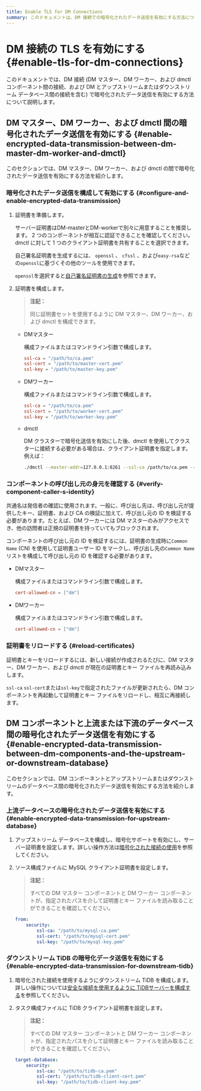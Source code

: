 ```yaml
---
title: Enable TLS for DM Connections
summary: このドキュメントは、DM 接続での暗号化されたデータ送信を有効にする方法について説明しています。DM マスター、DM ワーカー、および dmctl 間の暗号化されたデータ送信を構成し、証明書を準備して構成します。さらに、コンポーネントの呼び出し元の身元を確認し、証明書をリロードする方法も説明されています。また、DM コンポーネントと上流または下流のデータベース間の暗号化されたデータ送信を有効にする手順も示されています。
---
```


# DM 接続の TLS を有効にする {#enable-tls-for-dm-connections}

このドキュメントでは、DM 接続 (DM マスター、DM ワーカー、および dmctl コンポーネント間の接続、および DM とアップストリームまたはダウンストリーム データベース間の接続を含む) で暗号化されたデータ送信を有効にする方法について説明します。

## DM マスター、DM ワーカー、および dmctl 間の暗号化されたデータ送信を有効にする {#enable-encrypted-data-transmission-between-dm-master-dm-worker-and-dmctl}

このセクションでは、DM マスター、DM ワーカー、および dmctl の間で暗号化されたデータ送信を有効にする方法を紹介します。

### 暗号化されたデータ送信を構成して有効にする {#configure-and-enable-encrypted-data-transmission}

1.  証明書を準備します。

    サーバー証明書はDM-masterとDM-workerで別々に用意することを推奨します。 2 つのコンポーネントが相互に認証できることを確認してください。 dmctl に対して 1 つのクライアント証明書を共有することを選択できます。

    自己署名証明書を生成するには、 `openssl` 、 `cfssl` 、および`easy-rsa`などの`openssl`に基づくその他のツールを使用できます。

    `openssl`を選択すると[自己署名証明書の生成](/dm/dm-generate-self-signed-certificates.md)を参照できます。

2.  証明書を構成します。

    > **注記：**
    >
    > 同じ証明書セットを使用するように DM マスター、DM ワーカー、および dmctl を構成できます。

    -   DMマスター

        構成ファイルまたはコマンドライン引数で構成します。

        ```toml
        ssl-ca = "/path/to/ca.pem"
        ssl-cert = "/path/to/master-cert.pem"
        ssl-key = "/path/to/master-key.pem"
        ```

    -   DMワーカー

        構成ファイルまたはコマンドライン引数で構成します。

        ```toml
        ssl-ca = "/path/to/ca.pem"
        ssl-cert = "/path/to/worker-cert.pem"
        ssl-key = "/path/to/worker-key.pem"
        ```

    -   dmctl

        DM クラスターで暗号化送信を有効にした後、dmctl を使用してクラスターに接続する必要がある場合は、クライアント証明書を指定します。例えば：

        ```bash
        ./dmctl --master-addr=127.0.0.1:8261 --ssl-ca /path/to/ca.pem --ssl-cert /path/to/client-cert.pem --ssl-key /path/to/client-key.pem
        ```

### コンポーネントの呼び出し元の身元を確認する {#verify-component-caller-s-identity}

共通名は発信者の確認に使用されます。一般に、呼び出し先は、呼び出し元が提供したキー、証明書、および CA の検証に加えて、呼び出し元の ID を検証する必要があります。たとえば、DM ワーカーには DM マスターのみがアクセスでき、他の訪問者は正規の証明書を持っていてもブロックされます。

コンポーネントの呼び出し元の ID を検証するには、証明書の生成時に`Common Name` (CN) を使用して証明書ユーザー ID をマークし、呼び出し先の`Common Name`リストを構成して呼び出し元の ID を確認する必要があります。

-   DMマスター

    構成ファイルまたはコマンドライン引数で構成します。

    ```toml
    cert-allowed-cn = ["dm"]
    ```

-   DMワーカー

    構成ファイルまたはコマンドライン引数で構成します。

    ```toml
    cert-allowed-cn = ["dm"]
    ```

### 証明書をリロードする {#reload-certificates}

証明書とキーをリロードするには、新しい接続が作成されるたびに、DM マスター、DM ワーカー、および dmctl が現在の証明書とキー ファイルを再読み込みします。

`ssl-ca` `ssl-cert`または`ssl-key`で指定されたファイルが更新されたら、DM コンポーネントを再起動して証明書とキー ファイルをリロードし、相互に再接続します。

## DM コンポーネントと上流または下流のデータベース間の暗号化されたデータ送信を有効にする {#enable-encrypted-data-transmission-between-dm-components-and-the-upstream-or-downstream-database}

このセクションでは、DM コンポーネントとアップストリームまたはダウンストリームのデータベース間の暗号化されたデータ送信を有効にする方法を紹介します。

### 上流データベースの暗号化されたデータ送信を有効にする {#enable-encrypted-data-transmission-for-upstream-database}

1.  アップストリーム データベースを構成し、暗号化サポートを有効にし、サーバー証明書を設定します。詳しい操作方法は[暗号化された接続の使用](https://dev.mysql.com/doc/refman/8.0/en/using-encrypted-connections.html)を参照してください。

2.  ソース構成ファイルに MySQL クライアント証明書を設定します。

    > **注記：**
    >
    > すべての DM マスター コンポーネントと DM ワーカー コンポーネントが、指定されたパスを介して証明書とキー ファイルを読み取ることができることを確認してください。

    ```yaml
    from:
        security:
            ssl-ca: "/path/to/mysql-ca.pem"
            ssl-cert: "/path/to/mysql-cert.pem"
            ssl-key: "/path/to/mysql-key.pem"
    ```

### ダウンストリーム TiDB の暗号化データ送信を有効にする {#enable-encrypted-data-transmission-for-downstream-tidb}

1.  暗号化された接続を使用するようにダウンストリーム TiDB を構成します。詳しい操作については[安全な接続を使用するように TiDBサーバーを構成する](/enable-tls-between-clients-and-servers.md#configure-tidb-server-to-use-secure-connections)を参照してください。

2.  タスク構成ファイルに TiDB クライアント証明書を設定します。

    > **注記：**
    >
    > すべての DM マスター コンポーネントと DM ワーカー コンポーネントが、指定されたパスを介して証明書とキー ファイルを読み取ることができることを確認してください。

    ```yaml
    target-database:
        security:
            ssl-ca: "/path/to/tidb-ca.pem"
            ssl-cert: "/path/to/tidb-client-cert.pem"
            ssl-key: "/path/to/tidb-client-key.pem"
    ```
